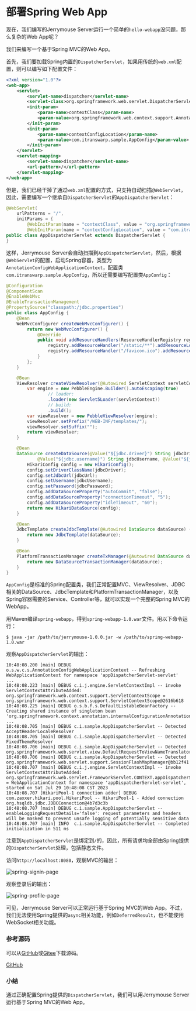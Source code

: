 # 部署Spring Web App

现在，我们编写的Jerrymouse Server运行一个简单的`hello-webapp`没问题，那么复杂的Web App呢？

我们来编写一个基于Spring MVC的Web App。

首先，我们要加载Spring内置的`DispatcherServlet`，如果用传统的`web.xml`配置，则可以编写如下配置文件：

```xml
<?xml version="1.0"?>
<web-app>
    <servlet>
        <servlet-name>dispatcher</servlet-name>
        <servlet-class>org.springframework.web.servlet.DispatcherServlet</servlet-class>
        <init-param>
            <param-name>contextClass</param-name>
            <param-value>org.springframework.web.context.support.AnnotationConfigWebApplicationContext</param-value>
        </init-param>
        <init-param>
            <param-name>contextConfigLocation</param-name>
            <param-value>com.itranswarp.sample.AppConfig</param-value>
        </init-param>
    </servlet>
    <servlet-mapping>
        <servlet-name>dispatcher</servlet-name>
        <url-pattern>/</url-pattern>
    </servlet-mapping>
</web-app>
```

但是，我们已经干掉了通过`web.xml`配置的方式，只支持自动扫描`@WebServlet`，因此，需要编写一个继承自`DispatcherServlet`的`AppDispatcherServlet`：

```java
@WebServlet(
    urlPatterns = "/",
    initParams = {
        @WebInitParam(name = "contextClass", value = "org.springframework.web.context.support.AnnotationConfigWebApplicationContext"),
        @WebInitParam(name = "contextConfigLocation", value = "com.itranswarp.sample.AppConfig") })
public class AppDispatcherServlet extends DispatcherServlet {
}
```

这样，Jerrymouse Server会自动扫描到`AppDispatcherServlet`，然后，根据`@WebServlet`的配置，启动Spring容器，类型为`AnnotationConfigWebApplicationContext`，配置类`com.itranswarp.sample.AppConfig`，所以还需要编写配置类`AppConfig`：

```java
@Configuration
@ComponentScan
@EnableWebMvc
@EnableTransactionManagement
@PropertySource("classpath:/jdbc.properties")
public class AppConfig {
    @Bean
    WebMvcConfigurer createWebMvcConfigurer() {
        return new WebMvcConfigurer() {
            @Override
            public void addResourceHandlers(ResourceHandlerRegistry registry) {
                registry.addResourceHandler("/static/**").addResourceLocations("/static/");
                registry.addResourceHandler("/favicon.ico").addResourceLocations("/");
            }
        };
    }

    @Bean
    ViewResolver createViewResolver(@Autowired ServletContext servletContext) {
        var engine = new PebbleEngine.Builder().autoEscaping(true)
                // loader:
                .loader(new Servlet5Loader(servletContext))
                // build:
                .build();
        var viewResolver = new PebbleViewResolver(engine);
        viewResolver.setPrefix("/WEB-INF/templates/");
        viewResolver.setSuffix("");
        return viewResolver;
    }

    @Bean
    DataSource createDataSource(@Value("${jdbc.driver}") String jdbcDriver, @Value("${jdbc.url}") String jdbcUrl,
            @Value("${jdbc.username}") String jdbcUsername, @Value("${jdbc.password}") String jdbcPassword) {
        HikariConfig config = new HikariConfig();
        config.setDriverClassName(jdbcDriver);
        config.setJdbcUrl(jdbcUrl);
        config.setUsername(jdbcUsername);
        config.setPassword(jdbcPassword);
        config.addDataSourceProperty("autoCommit", "false");
        config.addDataSourceProperty("connectionTimeout", "5");
        config.addDataSourceProperty("idleTimeout", "60");
        return new HikariDataSource(config);
    }

    @Bean
    JdbcTemplate createJdbcTemplate(@Autowired DataSource dataSource) {
        return new JdbcTemplate(dataSource);
    }

    @Bean
    PlatformTransactionManager createTxManager(@Autowired DataSource dataSource) {
        return new DataSourceTransactionManager(dataSource);
    }
}
```

`AppConfig`是标准的Spring配置类，我们正常配置MVC、ViewResolver、JDBC相关的DataSource、JdbcTemplate和PlatformTransactionManager，以及Spring容器需要的Service、Controller等，就可以实现一个完整的Spring MVC的WebApp。

用Maven编译`spring-webapp`，得到`spring-webapp-1.0.war`文件。用以下命令运行：

```plain
$ java -jar /path/to/jerrymouse-1.0.0.jar -w /path/to/spring-webapp-1.0.war
```

观察`AppDispatcherServlet`的输出：

```plain
10:48:08.200 [main] DEBUG o.s.w.c.s.AnnotationConfigWebApplicationContext -- Refreshing WebApplicationContext for namespace 'appDispatcherServlet-servlet'
...
10:48:08.223 [main] DEBUG c.i.j.engine.ServletContextImpl -- invoke ServletContextAttributeAdded: org.springframework.web.context.support.ServletContextScope = org.springframework.web.context.support.ServletContextScope@2616b618
10:48:08.225 [main] DEBUG o.s.b.f.s.DefaultListableBeanFactory -- Creating shared instance of singleton bean 'org.springframework.context.annotation.internalConfigurationAnnotationProcessor'
...
10:48:08.705 [main] DEBUG c.i.sample.AppDispatcherServlet -- Detected AcceptHeaderLocaleResolver
10:48:08.705 [main] DEBUG c.i.sample.AppDispatcherServlet -- Detected FixedThemeResolver
10:48:08.706 [main] DEBUG c.i.sample.AppDispatcherServlet -- Detected org.springframework.web.servlet.view.DefaultRequestToViewNameTranslator@559fd5ec
10:48:08.706 [main] DEBUG c.i.sample.AppDispatcherServlet -- Detected org.springframework.web.servlet.support.SessionFlashMapManager@bb12f41
10:48:08.707 [main] DEBUG c.i.j.engine.ServletContextImpl -- invoke ServletContextAttributeAdded: org.springframework.web.servlet.FrameworkServlet.CONTEXT.appDispatcherServlet = WebApplicationContext for namespace 'appDispatcherServlet-servlet', started on Sat Jul 29 10:48:08 CST 2023
10:48:08.707 [HikariPool-1 connection adder] DEBUG com.zaxxer.hikari.pool.HikariPool -- HikariPool-1 - Added connection org.hsqldb.jdbc.JDBCConnection@4b7d3c3b
10:48:08.707 [main] DEBUG c.i.sample.AppDispatcherServlet -- enableLoggingRequestDetails='false': request parameters and headers will be masked to prevent unsafe logging of potentially sensitive data
10:48:08.707 [main] INFO  c.i.sample.AppDispatcherServlet -- Completed initialization in 511 ms
```

注意到`AppDispatcherServlet`是绑定到`/`的，因此，所有请求均全部由Spring提供的`DispatcherServlet`处理，包括静态文件。

访问`http://localhost:8080`，观察MVC的输出：

![spring-signin-page](spring-signin-page.jpg)

观察登录后的输出：

![spring-profile-page](spring-profile-page.jpg)

可见，Jerrymouse Server可以正常运行基于Spring MVC的Web App。不过，我们无法使用Spring提供的`async`相关功能，例如`DeferredResult`，也不能使用WebSocket相关功能。

### 参考源码

可以从[GitHub](https://github.com/youkechaung/jerrymouse/tree/main/step-by-step/spring-webapp)或[Gitee](https://gitee.com/liaoxuefeng/jerrymouse/tree/main/step-by-step/spring-webapp)下载源码。

<a class="git-explorer" href="https://github.com/youkechaung/jerrymouse/tree/main/step-by-step/spring-webapp">GitHub</a>

### 小结

通过正确配置Spring提供的`DispatcherServlet`，我们可以用Jerrymouse Server运行基于Spring MVC的Web App。
